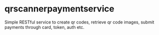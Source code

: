 # qrscannerpaymentservice
Simple RESTful service to create qr codes, retrieve qr code images, submit payments through card, token, auth etc.
